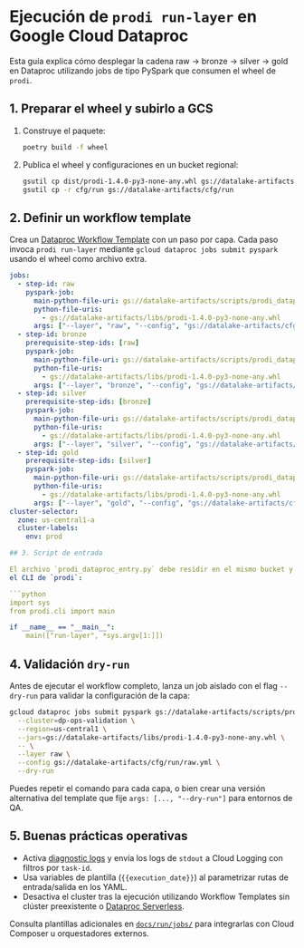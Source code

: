 # Ejecución de `prodi run-layer` en Google Cloud Dataproc

Esta guía explica cómo desplegar la cadena raw → bronze → silver → gold en
Dataproc utilizando jobs de tipo PySpark que consumen el wheel de `prodi`.

## 1. Preparar el wheel y subirlo a GCS

1. Construye el paquete:
   ```bash
   poetry build -f wheel
   ```
2. Publica el wheel y configuraciones en un bucket regional:
   ```bash
   gsutil cp dist/prodi-1.4.0-py3-none-any.whl gs://datalake-artifacts/libs/
   gsutil cp -r cfg/run gs://datalake-artifacts/cfg/run
   ```

## 2. Definir un workflow template

Crea un [Dataproc Workflow Template](https://cloud.google.com/dataproc/docs/concepts/workflows/overview)
con un paso por capa. Cada paso invoca `prodi run-layer` mediante
`gcloud dataproc jobs submit pyspark` usando el wheel como archivo extra.

```yaml
jobs:
  - step-id: raw
    pyspark-job:
      main-python-file-uri: gs://datalake-artifacts/scripts/prodi_dataproc_entry.py
      python-file-uris:
        - gs://datalake-artifacts/libs/prodi-1.4.0-py3-none-any.whl
      args: ["--layer", "raw", "--config", "gs://datalake-artifacts/cfg/run/raw.yml"]
  - step-id: bronze
    prerequisite-step-ids: [raw]
    pyspark-job:
      main-python-file-uri: gs://datalake-artifacts/scripts/prodi_dataproc_entry.py
      python-file-uris:
        - gs://datalake-artifacts/libs/prodi-1.4.0-py3-none-any.whl
      args: ["--layer", "bronze", "--config", "gs://datalake-artifacts/cfg/run/bronze.yml"]
  - step-id: silver
    prerequisite-step-ids: [bronze]
    pyspark-job:
      main-python-file-uri: gs://datalake-artifacts/scripts/prodi_dataproc_entry.py
      python-file-uris:
        - gs://datalake-artifacts/libs/prodi-1.4.0-py3-none-any.whl
      args: ["--layer", "silver", "--config", "gs://datalake-artifacts/cfg/run/silver.yml"]
  - step-id: gold
    prerequisite-step-ids: [silver]
    pyspark-job:
      main-python-file-uri: gs://datalake-artifacts/scripts/prodi_dataproc_entry.py
      python-file-uris:
        - gs://datalake-artifacts/libs/prodi-1.4.0-py3-none-any.whl
      args: ["--layer", "gold", "--config", "gs://datalake-artifacts/cfg/run/gold.yml"]
cluster-selector:
  zone: us-central1-a
  cluster-labels:
    env: prod

## 3. Script de entrada

El archivo `prodi_dataproc_entry.py` debe residir en el mismo bucket y delegar en
el CLI de `prodi`:

```python
import sys
from prodi.cli import main

if __name__ == "__main__":
    main(["run-layer", *sys.argv[1:]])
```

## 4. Validación `dry-run`

Antes de ejecutar el workflow completo, lanza un job aislado con el flag
`--dry-run` para validar la configuración de la capa:

```bash
gcloud dataproc jobs submit pyspark gs://datalake-artifacts/scripts/prodi_dataproc_entry.py \
  --cluster=dp-ops-validation \
  --region=us-central1 \
  --jars=gs://datalake-artifacts/libs/prodi-1.4.0-py3-none-any.whl \
  -- \
  --layer raw \
  --config gs://datalake-artifacts/cfg/run/raw.yml \
  --dry-run
```

Puedes repetir el comando para cada capa, o bien crear una versión alternativa
del template que fije `args: [..., "--dry-run"]` para entornos de QA.

## 5. Buenas prácticas operativas

* Activa [diagnostic logs](https://cloud.google.com/dataproc/docs/guides/logging) y
  envía los logs de `stdout` a Cloud Logging con filtros por `task-id`.
* Usa variables de plantilla (`{{execution_date}}`) al parametrizar rutas de
  entrada/salida en los YAML.
* Desactiva el cluster tras la ejecución utilizando Workflow Templates sin
  clúster preexistente o [Dataproc Serverless](https://cloud.google.com/dataproc-serverless/docs).

Consulta plantillas adicionales en [`docs/run/jobs/`](jobs/) para integrarlas con
Cloud Composer u orquestadores externos.
